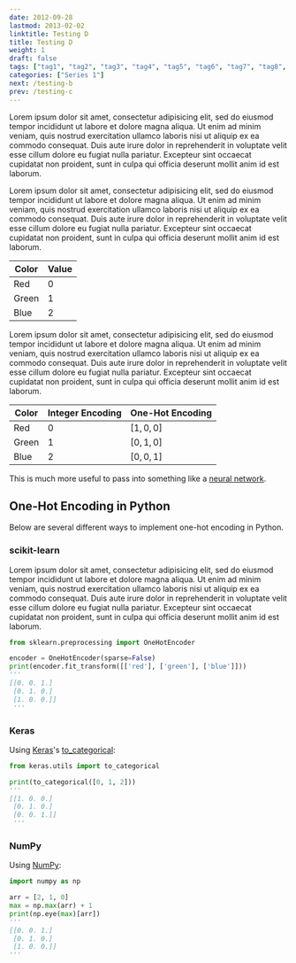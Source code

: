 ```yaml
---
date: 2012-09-28
lastmod: 2013-02-02
linktitle: Testing D
title: Testing D
weight: 1
draft: false
tags: ["tag1", "tag2", "tag3", "tag4", "tag5", "tag6", "tag7", "tag8", "tag9", "tag10", "tag11", "tag12", "tag13", "tag14", "tag15", "tag16", "tag17", "tag18", "pytorch", "neural networks", "python"]
categories: ["Series 1"]
next: /testing-b
prev: /testing-c
---
```


Lorem ipsum dolor sit amet, consectetur adipisicing elit, sed do eiusmod
tempor incididunt ut labore et dolore magna aliqua. Ut enim ad minim veniam,
quis nostrud exercitation ullamco laboris nisi ut aliquip ex ea commodo
consequat. Duis aute irure dolor in reprehenderit in voluptate velit esse
cillum dolore eu fugiat nulla pariatur. Excepteur sint occaecat cupidatat non
proident, sunt in culpa qui officia deserunt mollit anim id est laborum.

<!--more-->

Lorem ipsum dolor sit amet, consectetur adipisicing elit, sed do eiusmod
tempor incididunt ut labore et dolore magna aliqua. Ut enim ad minim veniam,
quis nostrud exercitation ullamco laboris nisi ut aliquip ex ea commodo
consequat. Duis aute irure dolor in reprehenderit in voluptate velit esse
cillum dolore eu fugiat nulla pariatur. Excepteur sint occaecat cupidatat non
proident, sunt in culpa qui officia deserunt mollit anim id est laborum.

| Color | Value |
| --- | --- |
| Red | 0 |
| Green | 1 |
| Blue | 2 |

Lorem ipsum dolor sit amet, consectetur adipisicing elit, sed do eiusmod
tempor incididunt ut labore et dolore magna aliqua. Ut enim ad minim veniam,
quis nostrud exercitation ullamco laboris nisi ut aliquip ex ea commodo
consequat. Duis aute irure dolor in reprehenderit in voluptate velit esse
cillum dolore eu fugiat nulla pariatur. Excepteur sint occaecat cupidatat non
proident, sunt in culpa qui officia deserunt mollit anim id est laborum.

| Color | Integer Encoding | One-Hot Encoding |
| --- | --- | --- |
| Red | 0 | $[1, 0, 0]$ |
| Green | 1 | $[0, 1, 0]$ |
| Blue | 2 | $[0, 0, 1]$ |

This is much more useful to pass into something like a [neural network](/blog/intro-to-neural-networks/).

## One-Hot Encoding in Python

Below are several different ways to implement one-hot encoding in Python.

### scikit-learn

Lorem ipsum dolor sit amet, consectetur adipisicing elit, sed do eiusmod
tempor incididunt ut labore et dolore magna aliqua. Ut enim ad minim veniam,
quis nostrud exercitation ullamco laboris nisi ut aliquip ex ea commodo
consequat. Duis aute irure dolor in reprehenderit in voluptate velit esse
cillum dolore eu fugiat nulla pariatur. Excepteur sint occaecat cupidatat non
proident, sunt in culpa qui officia deserunt mollit anim id est laborum.

```python
from sklearn.preprocessing import OneHotEncoder

encoder = OneHotEncoder(sparse=False)
print(encoder.fit_transform([['red'], ['green'], ['blue']]))
'''
[[0. 0. 1.]
 [0. 1. 0.]
 [1. 0. 0.]]
 '''
```

### Keras

Using [Keras](https://keras.io/)'s [to_categorical](https://keras.io/utils/#to_categorical):

```python
from keras.utils import to_categorical

print(to_categorical([0, 1, 2]))
'''
[[1. 0. 0.]
 [0. 1. 0.]
 [0. 0. 1.]]
 '''
```

### NumPy

Using [NumPy](https://numpy.org/):

```python
import numpy as np

arr = [2, 1, 0]
max = np.max(arr) + 1
print(np.eye(max)[arr])
'''
[[0. 0. 1.]
 [0. 1. 0.]
 [1. 0. 0.]]
'''
```